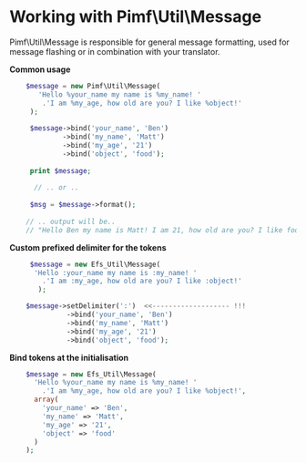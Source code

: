 # Working with Pimf\Util\Message

Pimf\Util\Message is responsible for general message formatting, used for message flashing or in combination with your translator.

**Common usage**

```php
    $message = new Pimf\Util\Message(
       'Hello %your_name my name is %my_name! '
        .'I am %my_age, how old are you? I like %object!'
     );
     
     $message->bind('your_name', 'Ben')
             ->bind('my_name', 'Matt')
             ->bind('my_age', '21')
             ->bind('object', 'food');
    
     print $message;
    
      // .. or ..
    
     $msg = $message->format();
     
    // .. output will be..
    // "Hello Ben my name is Matt! I am 21, how old are you? I like food!"
```

**Custom prefixed delimiter for the tokens**

```php
     $message = new Efs_Util\Message(
      'Hello :your_name my name is :my_name! '
        .'I am :my_age, how old are you? I like :object!'
       );

    $message->setDelimiter(':')  <<------------------- !!!
              ->bind('your_name', 'Ben')
              ->bind('my_name', 'Matt')
              ->bind('my_age', '21')
              ->bind('object', 'food');
```

**Bind tokens at the initialisation**

```php
    $message = new Efs_Util\Message(
      'Hello %your_name my name is %my_name! '
        .'I am %my_age, how old are you? I like %object!',
      array(
        'your_name' => 'Ben',
        'my_name' => 'Matt',
        'my_age' => '21',
        'object' => 'food'
      )
    );
```
